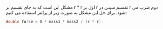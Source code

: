 مشکل این است که به جای تقسیم بر r * r اول بر r تقسیم سپس در r دوم ضرب می شود. برای حل این مشکل به صورت زیر از پرانتز استفاده می کنیم:
```java
double force = G * mass1 * mass2 / (r * r);
```
